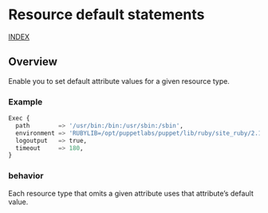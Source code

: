 # Resource default statements

[INDEX](../../README.md)

## Overview
Enable you to set default attribute values for a given resource type.

### Example
```python
Exec {
  path        => '/usr/bin:/bin:/usr/sbin:/sbin',
  environment => 'RUBYLIB=/opt/puppetlabs/puppet/lib/ruby/site_ruby/2.1.0/',
  logoutput   => true,
  timeout     => 180,
}
```

### behavior
Each resource type that omits a given attribute uses that attribute’s default value.